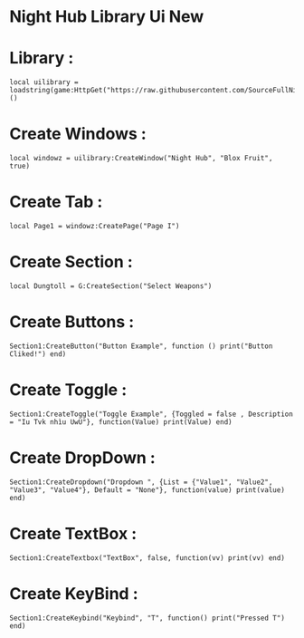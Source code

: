 # Night Hub Library Ui New

# Library :
```
local uilibrary = loadstring(game:HttpGet("https://raw.githubusercontent.com/SourceFullNightHub/ewihwg/main/skidhubtaotaodamchet"))()
```

# Create Windows :
```
local windowz = uilibrary:CreateWindow("Night Hub", "Blox Fruit", true)
```

# Create Tab :
```
local Page1 = windowz:CreatePage("Page I")
```

# Create Section :
```
local Dungtoll = G:CreateSection("Select Weapons")
```

# Create Buttons :
```
Section1:CreateButton("Button Example", function () print("Button Cliked!") end)
```

# Create Toggle :
```
Section1:CreateToggle("Toggle Example", {Toggled = false , Description = "Iu Tvk nhìu UwU"}, function(Value) print(Value) end)
```

# Create DropDown :
```
Section1:CreateDropdown("Dropdown ", {List = {"Value1", "Value2", "Value3", "Value4"}, Default = "None"}, function(value) print(value) end)
```

# Create TextBox :
```
Section1:CreateTextbox("TextBox", false, function(vv) print(vv) end)
```

# Create KeyBind :
```
Section1:CreateKeybind("Keybind", "T", function() print("Pressed T") end)
```
